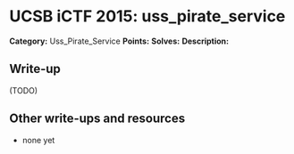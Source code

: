 # UCSB iCTF 2015: uss_pirate_service

**Category:** Uss_Pirate_Service
**Points:** 
**Solves:** 
**Description:**



## Write-up

(TODO)

## Other write-ups and resources

* none yet
